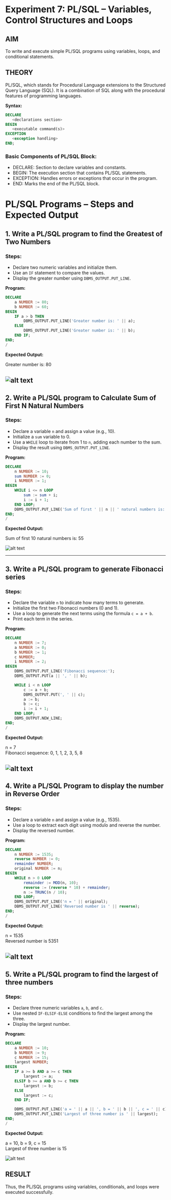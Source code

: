 # Experiment 7: PL/SQL – Variables, Control Structures and Loops

## AIM
To write and execute simple PL/SQL programs using variables, loops, and conditional statements.


## THEORY

PL/SQL, which stands for Procedural Language extensions to the Structured Query Language (SQL). It is a combination of SQL along with the procedural features of programming languages.

**Syntax:**
```sql
DECLARE 
   <declarations section> 
BEGIN 
   <executable command(s)>
EXCEPTION 
   <exception handling> 
END;
```

### Basic Components of PL/SQL Block:
- DECLARE: Section to declare variables and constants.
- BEGIN: The execution section that contains PL/SQL statements.
- EXCEPTION: Handles errors or exceptions that occur in the program.
- END: Marks the end of the PL/SQL block.

# PL/SQL Programs – Steps and Expected Output

## 1. Write a PL/SQL program to find the Greatest of Two Numbers

### Steps:
- Declare two numeric variables and initialize them.
- Use an `IF` statement to compare the values.
- Display the greater number using `DBMS_OUTPUT.PUT_LINE`.

**Program:**
```sql
DECLARE
    a NUMBER := 80;
    b NUMBER := 60;
BEGIN
    IF a > b THEN
        DBMS_OUTPUT.PUT_LINE('Greater number is: ' || a);
    ELSE
        DBMS_OUTPUT.PUT_LINE('Greater number is: ' || b);
    END IF;
END;
/
```

**Expected Output:** 

Greater number is: 80

![alt text](Images/image-2.png)
---

## 2. Write a PL/SQL program to Calculate Sum of First N Natural Numbers

### Steps:
- Declare a variable `n` and assign a value (e.g., 10).
- Initialize a `sum` variable to 0.
- Use a `WHILE` loop to iterate from 1 to `n`, adding each number to the sum.
- Display the result using `DBMS_OUTPUT.PUT_LINE`.

**Program:**
```sql
DECLARE
    n NUMBER := 10;
    sum NUMBER := 0;
    i NUMBER := 1;
BEGIN
    WHILE i <= n LOOP
        sum := sum + i;
        i := i + 1;
    END LOOP;
    DBMS_OUTPUT.PUT_LINE('Sum of first ' || n || ' natural numbers is: ' || sum);
END;
/
```

**Expected Output:**

Sum of first 10 natural numbers is: 55

![alt text](Images/image-1.png)

---

## 3. Write a PL/SQL program to generate Fibonacci series

### Steps:
- Declare the variable `n` to indicate how many terms to generate.
- Initialize the first two Fibonacci numbers (0 and 1).
- Use a loop to generate the next terms using the formula `c = a + b`.
- Print each term in the series.

**Program:**
```sql
DECLARE
    n NUMBER := 7;
    a NUMBER := 0;
    b NUMBER := 1;
    c NUMBER;
    i NUMBER := 2;
BEGIN
    DBMS_OUTPUT.PUT_LINE('Fibonacci sequence:');
    DBMS_OUTPUT.PUT(a || ', ' || b);

    WHILE i < n LOOP
        c := a + b;
        DBMS_OUTPUT.PUT(', ' || c);
        a := b;
        b := c;
        i := i + 1;
    END LOOP;
    DBMS_OUTPUT.NEW_LINE;
END;
/
```

**Expected Output:** 

n = 7  
Fibonacci sequence: 0, 1, 1, 2, 3, 5, 8

![alt text](Images/image-3.png)
---

## 4. Write a PL/SQL Program to display the number in Reverse Order

### Steps:
- Declare a variable `n` and assign a value (e.g., 1535).
- Use a loop to extract each digit using modulo and reverse the number.
- Display the reversed number.

**Program:**
```sql
DECLARE
    n NUMBER := 1535;
    reverse NUMBER := 0;
    remainder NUMBER;
    original NUMBER := n;
BEGIN
    WHILE n > 0 LOOP
        remainder := MOD(n, 10);
        reverse := (reverse * 10) + remainder;
        n := TRUNC(n / 10);
    END LOOP;
    DBMS_OUTPUT.PUT_LINE('n = ' || original);
    DBMS_OUTPUT.PUT_LINE('Reversed number is ' || reverse);
END;
/
```

**Expected Output:**  

n = 1535  
Reversed number is 5351

![alt text](Images/image-4.png)
---

## 5. Write a PL/SQL program to find the largest of three numbers

### Steps:
- Declare three numeric variables `a`, `b`, and `c`.
- Use nested `IF-ELSIF-ELSE` conditions to find the largest among the three.
- Display the largest number.

**Program:**
```sql
DECLARE
    a NUMBER := 10;
    b NUMBER := 9;
    c NUMBER := 15;
    largest NUMBER;
BEGIN
    IF a >= b AND a >= c THEN
        largest := a;
    ELSIF b >= a AND b >= c THEN
        largest := b;
    ELSE
        largest := c;
    END IF;

    DBMS_OUTPUT.PUT_LINE('a = ' || a || ', b = ' || b || ', c = ' || c);
    DBMS_OUTPUT.PUT_LINE('Largest of three number is ' || largest);
END;
/
```
**Expected Output:**  

a = 10, b = 9, c = 15  
Largest of three number is 15

![alt text](Images/image-5.png)

## RESULT
Thus, the PL/SQL programs using variables, conditionals, and loops were executed successfully.
